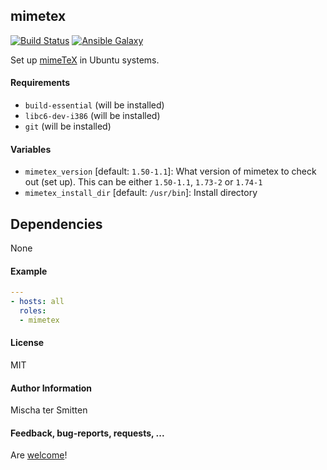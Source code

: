 ## mimetex

[![Build Status](https://travis-ci.org/Oefenweb/ansible-mimetex.svg?branch=master)](https://travis-ci.org/Oefenweb/ansible-mimetex) [![Ansible Galaxy](http://img.shields.io/badge/ansible--galaxy-mimetex-blue.svg)](https://galaxy.ansible.com/list#/roles/3270)

Set up [mimeTeX](http://www.forkosh.com/mimetex.html) in Ubuntu systems.

#### Requirements

* `build-essential` (will be installed)
* `libc6-dev-i386` (will be installed)
* `git` (will be installed)

#### Variables

* `mimetex_version` [default: `1.50-1.1`]: What version of mimetex to check out (set up). This can be either `1.50-1.1`, `1.73-2` or `1.74-1`
* `mimetex_install_dir` [default: `/usr/bin`]: Install directory

## Dependencies

None

#### Example

```yaml
---
- hosts: all
  roles:
  - mimetex
```

#### License

MIT

#### Author Information

Mischa ter Smitten

#### Feedback, bug-reports, requests, ...

Are [welcome](https://github.com/Oefenweb/ansible-mimetex/issues)!
